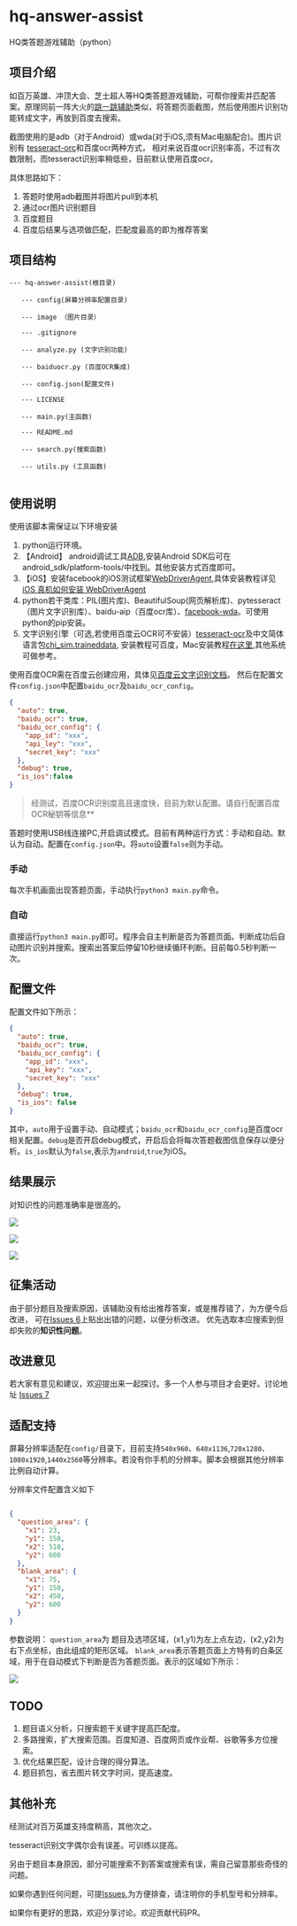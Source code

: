 # hq-answer-assist
HQ类答题游戏辅助（python）

## 项目介绍

如百万英雄、冲顶大会、芝士超人等HQ类答题游戏辅助，可帮你搜索并匹配答案。原理同前一阵大火的[跳一跳辅助](https://github.com/wangshub/wechat_jump_game)类似，将答题页面截图，然后使用图片识别功能转成文字，再放到百度去搜索。

截图使用的是adb（对于Android）或wda(对于iOS,须有Mac电脑配合)。图片识别有 [tesseract-orc](https://github.com/tesseract-ocr/tesseract)和百度ocr两种方式，
相对来说百度ocr识别率高，不过有次数限制，而tesseract识别率稍低些，目前默认使用百度ocr。

具体思路如下：

1. 答题时使用adb截图并将图片pull到本机
2. 通过ocr图片识别题目
3. 百度题目
4. 百度后结果与选项做匹配，匹配度最高的即为推荐答案


## 项目结构

```
--- hq-answer-assist(根目录)

   --- config(屏幕分辨率配置目录)

   --- image （图片目录）
  
   --- .gitignore
  
   --- analyze.py (文字识别功能)
   
   --- baiduocr.py (百度OCR集成)
  
   --- config.json(配置文件)
  
   --- LICENSE
  
   --- main.py(主函数)
  
   --- README.md
   
   --- search.py(搜索函数)
   
   --- utils.py (工具函数)
  
```



## 使用说明

使用该脚本需保证以下环境安装

1. python运行环境。
2. 【Android】 android调试工具[ADB](https://developer.android.com/studio/command-line/adb.html?hl=zh-cn),安装Android SDK后可在android_sdk/platform-tools/中找到。其他安装方式百度即可。
3. 【iOS】安装facebook的iOS测试框架[WebDriverAgent](https://github.com/facebook/WebDriverAgent),具体安装教程详见[iOS 真机如何安装 WebDriverAgent](https://testerhome.com/topics/7220)
3. python若干类库：PIL(图片库)、BeautifulSoup(网页解析库)、pytesseract（图片文字识别库）、baidu-aip（百度ocr库）、[facebook-wda](https://github.com/openatx/facebook-wda)。可使用python的pip安装。
4. 文字识别引擎（可选,若使用百度云OCR可不安装）[tesseract-ocr](https://github.com/tesseract-ocr/tesseract)及中文简体语言包[chi_sim.traineddata](https://github.com/tesseract-ocr/tessdata/blob/master/chi_sim.traineddata),
安装教程可百度，Mac安装教程[在这里](http://blog.csdn.net/u010670689/article/details/78374623),其他系统可做参考。


使用百度OCR需在百度云创建应用，具体见[百度云文字识别文档](https://cloud.baidu.com/product/ocr)。
然后在配置文件`config.json`中配置`baidu_ocr`及`baidu_ocr_config`。


```json
{
  "auto": true,
  "baidu_ocr": true, 
  "baidu_ocr_config": { 
    "app_id": "xxx",
    "api_ley": "xxx",
    "secret_key": "xxx"
  },
  "debug": true,
  "is_ios":false
}
```

> 经测试，百度OCR识别度高且速度快，目前为默认配置。请自行配置百度OCR秘钥等信息**


答题时使用USB线连接PC,开启调试模式。目前有两种运行方式：手动和自动。默认为自动。配置在`config.json`中。将`auto`设置`false`则为手动。

### 手动

每次手机画面出现答题页面，手动执行`python3 main.py`命令。

### 自动

直接运行`python3 main.py`即可。程序会自主判断是否为答题页面。判断成功后自动图片识别并搜索。搜索出答案后停留10秒继续循环判断。目前每0.5秒判断一次。

## 配置文件

配置文件如下所示：

```json
{
  "auto": true,
  "baidu_ocr": true,
  "baidu_ocr_config": {
    "app_id": "xxx",
    "api_key": "xxx",
    "secret_key": "xxx"
  },
  "debug": true,
  "is_ios": false
}
```

其中，`auto`用于设置手动、自动模式；`baidu_ocr`和`baidu_ocr_config`是百度ocr相关配置。`debug`是否开启debug模式，开启后会将每次答题截图信息保存以便分析。`is_ios`默认为`false`,表示为`android`,`true`为iOS。

## 结果展示

对知识性的问题准确率是很高的。

![](http://blog.wthfeng.com/img/posts/resource/answer/answer1.png)

![](http://blog.wthfeng.com/img/posts/resource/answer/answer2.png)

![](http://blog.wthfeng.com/img/posts/resource/answer/answer3.png)

## 征集活动

由于部分题目及搜索原因，该辅助没有给出推荐答案，或是推荐错了，为方便今后改进，
可在[Issues 6](https://github.com/wangtonghe/hq-answer-assist/issues/6)上贴出出错的问题，以便分析改进。
优先选取本应搜索到但却失败的**知识性问题**。

## 改进意见

若大家有意见和建议，欢迎提出来一起探讨。多一个人参与项目才会更好。讨论地址 [Issues 7](https://github.com/wangtonghe/hq-answer-assist/issues/7)



## 适配支持

屏幕分辨率适配在`config/`目录下，目前支持`540x960`、`640x1136`,`720x1280`、`1080x1920`,`1440x2560`等分辨率。若没有你手机的分辨率。脚本会根据其他分辨率比例自动计算。

分辨率文件配置含义如下

```json

{ 
  "question_area": {
    "x1": 23,
    "y1": 150,
    "x2": 510,
    "y2": 600
  },
  "blank_area": {
    "x1": 75,
    "y1": 150,
    "x2": 450,
    "y2": 600
  }
}

```

参数说明：
`question_area`为 题目及选项区域，(x1,y1)为左上点左边，(x2,y2)为右下点坐标，由此组成的矩形区域。
 `blank_area`表示答题页面上方特有的白条区域，用于在自动模式下判断是否为答题页面。表示的区域如下所示：


![](http://blog.wthfeng.com/img/posts/resource/answer/answer4.png)



## TODO

1. 题目语义分析，只搜索题干关键字提高匹配度。
2. 多路搜索，扩大搜索范围。百度知道、百度网页或作业帮、谷歌等多方位搜索。
3. 优化结果匹配，设计合理的得分算法。
4. 题目抓包，省去图片转文字时间，提高速度。


## 其他补充

经测试对百万英雄支持度稍高，其他次之。

tesseract识别文字偶尔会有误差。可训练以提高。

另由于题目本身原因，部分可能搜索不到答案或搜索有误，需自己留意那些奇怪的问题。

如果你遇到任何问题，可提[Issues](https://github.com/wangtonghe/hq-answer-assist/issues),为方便排查，请注明你的手机型号和分辨率。

如果你有更好的思路，欢迎分享讨论。欢迎贡献代码PR。

